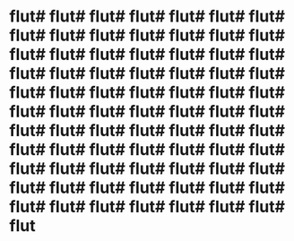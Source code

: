# flut# flut# flut# flut# flut# flut# flut# flut# flut# flut# flut# flut# flut# flut# flut# flut# flut# flut# flut# flut# flut# flut# flut# flut# flut# flut# flut# flut# flut# flut# flut# flut# flut# flut# flut# flut# flut# flut# flut# flut# flut# flut# flut# flut# flut# flut# flut# flut# flut# flut# flut# flut# flut# flut# flut# flut# flut# flut# flut# flut# flut# flut# flut# flut# flut# flut# flut# flut# flut# flut# flut# flut# flut# flut# flut# flut# flut# flut
